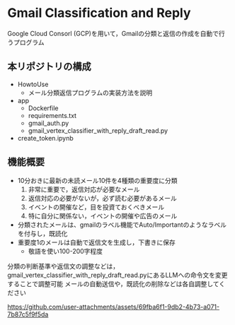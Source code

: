 # Gmail Classification and Reply

Google Cloud Consorl (GCP)を用いて，Gmailの分類と返信の作成を自動で行うプログラム

## 本リポジトリの構成
- HowtoUse
  - メール分類返信プログラムの実装方法を説明
- app
  - Dockerfile
  - requirements.txt
  - gmail_auth.py
  - gmail_vertex_classifier_with_reply_draft_read.py
- create_token.ipynb   

## 機能概要
* 10分おきに最新の未読メール10件を4種類の重要度に分類
  1. 非常に重要で，返信対応が必要なメール
  2. 返信対応の必要がないが，必ず読む必要があるメール
  3. イベントの開催など，目を投資ておくべきメール
  4. 特に自分に関係ない，イベントの開催や広告のメール
* 分類されたメールは、gmailのラベル機能でAuto/Importantのようなラベルを付与し，既読化
* 重要度1のメールは自動で返信文を生成し，下書きに保存
  * 敬語を使い100-200字程度
 
分類の判断基準や返信文の調整などは，gmail_vertex_classifier_with_reply_draft_read.pyにあるLLMへの命令文を変更することで調整可能
メールの自動送信や，既読化の削除などは各自調整してください


https://github.com/user-attachments/assets/69fba6f1-9db2-4b73-a071-7b87c5f9f5da

